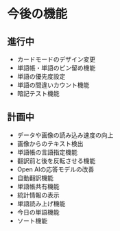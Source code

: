 
# 今後の機能

## 進行中

- カードモードのデザイン変更
- 単語帳・単語のピン留め機能
- 単語の優先度設定
- 単語の間違いカウント機能
- 暗記テスト機能

## 計画中

- データや画像の読み込み速度の向上
- 画像からのテキスト検出
- 単語帳の言語指定機能
- 翻訳前と後を反転させる機能
- Open AIの応答モデルの改善
- 自動翻訳機能
- 単語帳共有機能
- 統計情報の表示
- 単語読み上げ機能
- 今日の単語機能
- ソート機能
